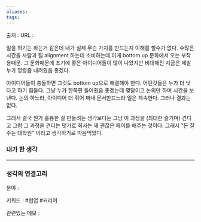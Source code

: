 ```yaml
---
aliases: 
tags:
---
```

출처 : 
URL : 

일을 하기는 하는거 같은데 내가 실제 무슨 가치를 만드는지 이해를 할수가 없다. 수많은 시간을 사람과 팀 alignment 하는데 소비하는데 이게 bottom up 문화에서 오는 부작용때문. 그 문화때문에 초기에 좋은 아이디어들이 많이 나왔지만 비대해진 지금은 제발 누가 명령좀 내려줬음 좋겠다.

아이디어들이 충돌하면 그것도 bottom up으로 해결해야 한다. 어떤것들은 누가 더 낫다고 하기 힘들다. 그냥 누가 한쪽편 들어줬음 좋겠는데 몇달이고 논의만 하며 시간을 보낸다. 논의 하느라, 아이디어 더 쥐어 짜내 문서만드느라 일은 계속한다. 그러나 결과는 없다.

그래서 결국 뭔가 훌륭한 걸 만들려는 생각보다는 그냥 이 과정을 (최대한 즐기며) 견디고 그럼 그 과정을 견디는 댓가로 회사는 꽤 괜찮은 페이를 해주는 것이다. 그래서 "돈 잘 주는 대학원" 이라고 생각하기로 마음먹었다.

### 내가 한 생각

---
### 생각의 연결고리
분야 : 

키워드 : #협업 #커리어


관련있는 메모 : 
